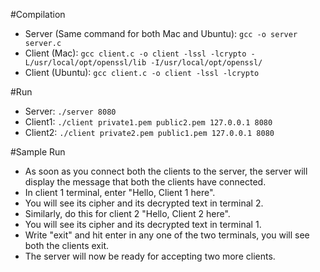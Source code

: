 #Compilation
- Server (Same command for both Mac and Ubuntu): `gcc -o server server.c`
- Client (Mac): `gcc client.c -o client -lssl -lcrypto -L/usr/local/opt/openssl/lib -I/usr/local/opt/openssl/`
- Client (Ubuntu): `gcc client.c -o client -lssl -lcrypto`

#Run
- Server: `./server 8080`
- Client1: `./client private1.pem public2.pem 127.0.0.1 8080`
- Client2: `./client private2.pem public1.pem 127.0.0.1 8080`

#Sample Run
- As soon as you connect both the clients to the server, the server will display the message that both the clients have connected.
- In client 1 terminal, enter "Hello, Client 1 here".
- You will see its cipher and its decrypted text in terminal 2.
- Similarly, do this for client 2 "Hello, Client 2 here".
- You will see its cipher and its decrypted text in terminal 1.
- Write "exit" and hit enter in any one of the two terminals, you will see both the clients exit.
- The server will now be ready for accepting two more clients.